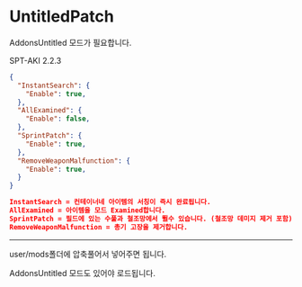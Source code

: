 # UntitledPatch

AddonsUntitled 모드가 필요합니다.

SPT-AKI 2.2.3

```json
{
  "InstantSearch": {
    "Enable": true,
  },
  "AllExamined": {
    "Enable": false,
  },
  "SprintPatch": {
    "Enable": true,
  },
  "RemoveWeaponMalfunction": {
    "Enable": true,
  }
}

InstantSearch = 컨테이너네 아이템의 서칭이 즉시 완료됩니다.
AllExamined = 아이템을 모드 Examined합니다.
SprintPatch = 필드에 있는 수풀과 철조망에서 뛸수 있습니다. (철조망 데미지 제거 포함)
RemoveWeaponMalfunction = 총기 고장을 제거합니다.
```

---

user/mods폴더에 압축풀어서 넣어주면 됩니다.

AddonsUntitled 모드도 있어야 로드됩니다.